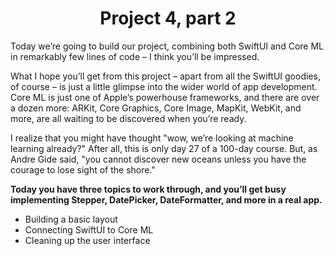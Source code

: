 # <center>Project 4, part 2</center>

Today we’re going to build our project, combining both SwiftUI and Core ML in remarkably few lines of code – I think you’ll be impressed.

What I hope you’ll get from this project – apart from all the SwiftUI goodies, of course – is just a little glimpse into the wider world of app development. Core ML is just one of Apple’s powerhouse frameworks, and there are over a dozen more: ARKit, Core Graphics, Core Image, MapKit, WebKit, and more, are all waiting to be discovered when you’re ready.

I realize that you might have thought "wow, we’re looking at machine learning already?" After all, this is only day 27 of a 100-day course. But, as Andre Gide said, "you cannot discover new oceans unless you have the courage to lose sight of the shore."

**Today you have three topics to work through, and you’ll get busy implementing Stepper, DatePicker, DateFormatter, and more in a real app.**

 - Building a basic layout
 - Connecting SwiftUI to Core ML
 - Cleaning up the user interface
